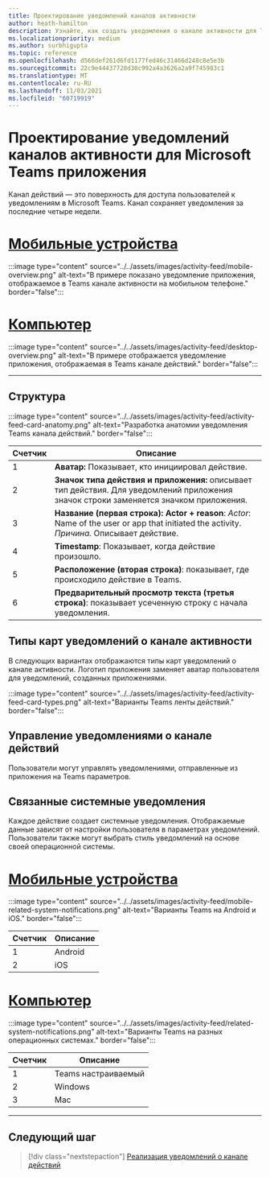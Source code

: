 ```yaml
---
title: Проектирование уведомлений каналов активности
author: heath-hamilton
description: Узнайте, как создать уведомления о канале активности для Teams приложения и получить Microsoft Teams пользовательского интерфейса.
ms.localizationpriority: medium
ms.author: surbhigupta
ms.topic: reference
ms.openlocfilehash: d566def261d6fd1177fed46c31466d248c8e5e3b
ms.sourcegitcommit: 22c9e44437720d30c992a4a3626a2a9f745983c1
ms.translationtype: MT
ms.contentlocale: ru-RU
ms.lasthandoff: 11/03/2021
ms.locfileid: "60719919"
---
```

# <a name="designing-activity-feed-notifications-for-your-microsoft-teams-app"></a>Проектирование уведомлений каналов активности для Microsoft Teams приложения

Канал действий — это поверхность для доступа пользователей к уведомлениям в Microsoft Teams. Канал сохраняет уведомления за последние четыре недели.

# <a name="mobile"></a>[Мобильные устройства](#tab/mobile)

:::image type="content" source="../../assets/images/activity-feed/mobile-overview.png" alt-text="В примере показано уведомление приложения, отображаемое в Teams канале активности на мобильном телефоне." border="false":::

# <a name="desktop"></a>[Компьютер](#tab/desktop)

:::image type="content" source="../../assets/images/activity-feed/desktop-overview.png" alt-text="В примере отображается уведомление приложения, отображаемая в Teams канале действий." border="false":::

---

## <a name="anatomy"></a>Структура

:::image type="content" source="../../assets/images/activity-feed/activity-feed-card-anatomy.png" alt-text="Разработка анатомии уведомления Teams канала действий." border="false":::

|Счетчик|Описание|
|----------|-----------|
|1|**Аватар:** Показывает, кто инициировал действие.|
|2|**Значок типа действия и приложения:** описывает тип действия. Для уведомлений приложения значок строки заменяется значком приложения.|
|3|**Название (первая строка): Actor + reason**: *Actor*: Name of the user or app that initiated the activity. *Причина.* Описывает действие.|
|4 |**Timestamp**: Показывает, когда действие произошло.|
|5|**Расположение (вторая строка)**: показывает, где происходило действие в Teams.|
|6 |**Предварительный просмотр текста (третья строка)**: показывает усеченную строку с начала уведомления.|

## <a name="types-of-activity-feed-notification-cards"></a>Типы карт уведомлений о канале активности

В следующих вариантах отображаются типы карт уведомлений о канале активности. Логотип приложения заменяет аватар пользователя для уведомлений, созданных приложениями.

:::image type="content" source="../../assets/images/activity-feed/activity-feed-card-types.png" alt-text="Варианты Teams ленты действий." border="false":::

## <a name="manage-activity-feed-notifications"></a>Управление уведомлениями о канале действий

Пользователи могут управлять уведомлениями, отправленные из приложения на Teams параметров.

## <a name="related-system-notifications"></a>Связанные системные уведомления

Каждое действие создает системные уведомления. Отображаемые данные зависят от настройки пользователя в параметрах уведомлений. Пользователи также могут выбрать стиль уведомлений на основе своей операционной системы.

# <a name="mobile"></a>[Мобильные устройства](#tab/mobile)

:::image type="content" source="../../assets/images/activity-feed/mobile-related-system-notifications.png" alt-text="Варианты Teams на Android и iOS." border="false":::

|Счетчик|Описание|
|----------|-----------|
|1|Android|
|2|iOS|

# <a name="desktop"></a>[Компьютер](#tab/desktop)

:::image type="content" source="../../assets/images/activity-feed/related-system-notifications.png" alt-text="Варианты Teams на разных операционных системах." border="false":::

|Счетчик|Описание|
|----------|-----------|
|1|Teams настраиваемый|
|2|Windows|
|3|Mac|

---

## <a name="next-step"></a>Следующий шаг

> [!div class="nextstepaction"]
> [Реализация уведомлений о канале действий](/graph/teams-send-activityfeednotifications)
